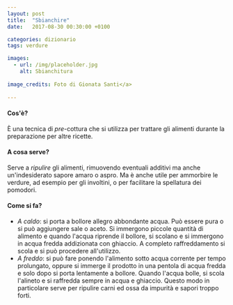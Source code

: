 ```yaml
---
layout: post
title:  "Sbianchire"
date:   2017-08-30 00:30:00 +0100

categories: dizionario
tags: verdure

images:
  - url: /img/placeholder.jpg
    alt: Sbianchitura
   
image_credits: Foto di Gionata Santi</a>
 
---
```


#### Cos'è?
È una tecnica di *pre*-cottura che si utilizza per trattare gli alimenti durante la preparazione per altre ricette.

<!--continua-->

#### A cosa serve?
Serve a *ripulire* gli alimenti, rimuovendo eventuali additivi ma anche un'indesiderato sapore amaro o aspro. Ma è anche utile per ammorbire le verdure, ad esempio per gli involtini, o per facilitare la spellatura dei pomodori.


#### Come si fa?

* *A caldo*: si porta a bollore allegro abbondante acqua. Può essere pura o si può aggiungere sale o aceto.
Si immergono piccole quantità di alimento e quando l'acqua riprende il bollore, si scolano e si immergono in acqua fredda addizionata con ghiaccio. A completo raffreddamento si scola e si può procedere all'utilizzo.
* *A freddo*: si può fare ponendo l'alimento sotto acqua corrente per tempo prolungato, oppure si immerge il prodotto in una pentola di acqua fredda e solo dopo si porta lentamente a bollore. Quando l'acqua bolle, si scola l'alineto e si raffredda sempre in acqua e ghiaccio. Questo modo in particolare serve per ripulire carni ed ossa da impurità e sapori troppo forti.


